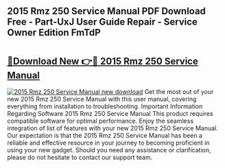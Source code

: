 ## 2015 Rmz 250 Service Manual PDF Download Free - Part-UxJ User Guide Repair - Service Owner Edition FmTdP

# <h2><a href="http://bc21623.oget.top/?id=2015+Rmz+250+Service+Manual">🔗Download New 👉🔴 2015 Rmz 250 Service Manual</a></h2>

[![2015 Rmz 250 Service Manual new download](https://i.imgur.com/5g1atiW.png)](http://bc21623.oget.top/?id=2015+Rmz+250+Service+Manual)
Get the most out of your new 2015 Rmz 250 Service Manual with this user manual, covering everything from installation to troubleshooting. Important Information Regarding Software 2015 Rmz 250 Service Manual This product requires compatible software for optimal performance. Enjoy the seamless integration of list of features with your new 2015 Rmz 250 Service Manual. Our expectation is that the 2015 Rmz 250 Service Manual has been a reliable and effective resource in your journey to becoming proficient in using your new gadget. Should you need any assistance or clarification, please do not hesitate to contact our support team.
